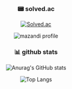 
<!--
**hwkimv/hwkimv** is a ✨ _special_ ✨ repository because its `README.md` (this file) appears on your GitHub profile.

Here are some ideas to get you started:

- 🔭 I’m currently working on ...
- 🌱 I’m currently learning ...
- 👯 I’m looking to collaborate on ...
- 🤔 I’m looking for help with ...
- 💬 Ask me about ...
- 📫 How to reach me: ...
- 😄 Pronouns: ...
- ⚡ Fun fact: ...
-->

<div align=center>
<h3> 📟 solved.ac </h3>

[![Solved.ac](http://mazassumnida.wtf/api/v2/generate_badge?boj=hwkimv)](https://solved.ac/hwkimv)

![mazandi profile](http://mazandi.herokuapp.com/api?handle=hwkimv&theme=dark)
</div>

<div align=center>
<h3> 📊 github stats </h3>

![Anurag's GitHub stats](https://github-readme-stats.vercel.app/api?username=hwkimv&show_icons=true&theme=one_dark_pro)

![Top Langs](https://github-readme-stats.vercel.app/api/top-langs/?username=hwkimv&layout=compact&theme=one_dark_pro)
</div>
